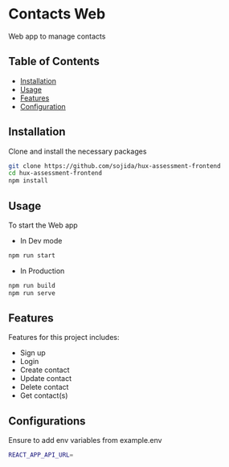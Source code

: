# Contacts Web

Web app to manage contacts

## Table of Contents

- [Installation](#installation)
- [Usage](#usage)
- [Features](#features)
- [Configuration](#configuration)


## Installation

Clone and install the necessary packages

```bash
git clone https://github.com/sojida/hux-assessment-frontend
cd hux-assessment-frontend
npm install
```

## Usage

To start the Web app

- In Dev mode
```bash
npm run start
```

- In Production
```bash
npm run build
npm run serve
```

## Features

Features for this project includes:
- Sign up
- Login
- Create contact
- Update contact
- Delete contact
- Get contact(s)

## Configurations

Ensure to add env variables from example.env

```bash
REACT_APP_API_URL=
```

